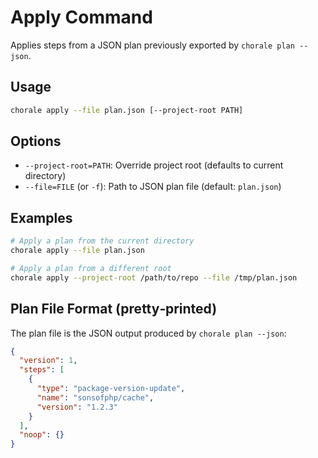 # Apply Command

Applies steps from a JSON plan previously exported by `chorale plan --json`.

## Usage

```bash
chorale apply --file plan.json [--project-root PATH]
```

## Options

- `--project-root=PATH`: Override project root (defaults to current directory)
- `--file=FILE` (or `-f`): Path to JSON plan file (default: `plan.json`)

## Examples

```bash
# Apply a plan from the current directory
chorale apply --file plan.json

# Apply a plan from a different root
chorale apply --project-root /path/to/repo --file /tmp/plan.json
```

## Plan File Format (pretty‑printed)

The plan file is the JSON output produced by `chorale plan --json`:

```json
{
  "version": 1,
  "steps": [
    {
      "type": "package-version-update",
      "name": "sonsofphp/cache",
      "version": "1.2.3"
    }
  ],
  "noop": {}
}
```
